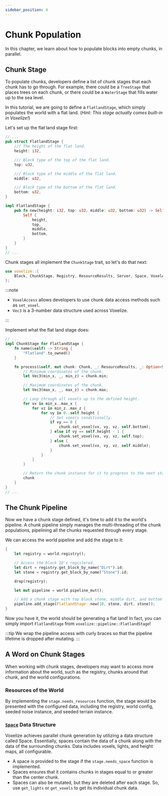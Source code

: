 ```yaml
---
sidebar_position: 4
---
```


# Chunk Population

In this chapter, we learn about how to populate blocks into empty chunks, in parallel.

## Chunk Stage

To populate chunks, developers define a list of chunk stages that each chunk has to go through. For example, there could be a `TreeStage` that places trees on each chunk, or there could be a `WaterStage` that fills water up to the sea level.

In this tutorial, we are going to define a `FlatlandStage`, which simply populates the world with a flat land. (_Hint: This stage actually comes built-in in Voxelize!_)

Let's set up the flat land stage first:

```rust title="server/main.rs"
// ...
pub struct FlatlandStage {
    /// The height of the flat land.
    height: i32,

    /// Block type of the top of the flat land.
    top: u32,

    /// Block type of the middle of the flat land.
    middle: u32,

    /// Block type of the bottom of the flat land.
    bottom: u32,
}

impl FlatlandStage {
    pub fn new(height: i32, top: u32, middle: u32, bottom: u32) -> Self {
        Self {
            height,
            top,
            middle,
            bottom,
        }
    }
}
// ...
```

Chunk stages all implement the `ChunkStage` trait, so let's do that next:

```rust title="server/main.rs"
use voxelize::{
    Block, ChunkStage, Registry, ResourceResults, Server, Space, VoxelAccess, Voxelize, WorldConfig,
};
```

:::note

- `VoxelAccess` allows developers to use chunk data access methods such as `set_voxel`.
- `Vec3` is a 3-number data structure used across Voxelize.

:::

Implement what the flat land stage does:

```rust title="server/main.rs"
// ...
impl ChunkStage for FlatlandStage {
    fn name(&self) -> String {
        "Flatland".to_owned()
    }

    fn process(&self, mut chunk: Chunk, _: ResourceResults, _: Option<Space>) -> Chunk {
        // Minimum coordinates of the chunk.
        let Vec3(min_x, _, min_z) = chunk.min;

        // Maximum coordinates of the chunk.
        let Vec3(max_x, _, max_z) = chunk.max;

        // Loop through all voxels up to the defined height.
        for vx in min_x..max_x {
            for vz in min_z..max_z {
                for vy in 0..self.height {
                    // Set voxels conditionally.
                    if vy == 0 {
                        chunk.set_voxel(vx, vy, vz, self.bottom);
                    } else if vy == self.height - 1 {
                        chunk.set_voxel(vx, vy, vz, self.top);
                    } else {
                        chunk.set_voxel(vx, vy, vz, self.middle);
                    }
                }
            }
        }

        // Return the chunk instance for it to progress to the next stage.
        chunk
    }
}
// ...
```

## The Chunk Pipeline

Now we have a chunk stage defined, it's time to add it to the world's pipeline. A chunk pipeline simply manages the multi-threading of the chunk populations, pipelining all the chunks requested through every stage.

We can access the world pipeline and add the stage to it:

```rust title="World Pipeline"
{
    let registry = world.registry();

    // Access the block ID's registered.
    let dirt = registry.get_block_by_name("Dirt").id;
    let stone = registry.get_block_by_name("Stone").id;

    drop(registry);

    let mut pipeline = world.pipeline_mut();

    // Add a chunk stage with top block stone, middle dirt, and bottom stone.
    pipeline.add_stage(FlatlandStage::new(10, stone, dirt, stone));
}
```

Now you have it, the world should be generating a flat land! In fact, you can simply import `FlatlandStage` from `voxelize::pipeline::FlatlandStage`!

:::tip
We wrap the pipeline access with curly braces so that the pipeline lifetime is dropped after mutating.
:::

## A Word on Chunk Stages

When working with chunk stages, developers may want to access more information about the world, such as the registry, chunks around that chunk, and the world configurations.

### Resources of the World

By implementing the `stage.needs_resources` function, the stage would be presented with the configured data, including the registry, world config, seeded noise instance, and seeded terrain instance.

### [`Space`](https://github.com/shaoruu/voxelize/blob/master/server/world/voxels/space.rs) Data Structure

Voxelize achieves parallel chunk generation by utilizing a data structure called Space. Essentially, spaces contain the data of a chunk along with the data of the surrounding chunks. Data includes voxels, lights, and height maps, all configurable.

- A space is provided to the stage if the `stage.needs_space` function is implemented.
- Spaces ensures that it contains chunks in stages equal to or greater than the center chunk.
- Spaces can also be mutated, but they are deleted after each stage. So, use `get_lights` or `get_voxels` to get its individual chunk data.
